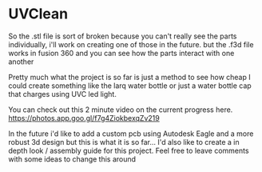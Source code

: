 # UVClean
So the .stl file is sort of broken because you can't really see the parts individually, i'll work on creating one of those in the future. but the .f3d file works in fusion 360 and you can see how the parts interact with one another


Pretty much what the project is so far is just a method to see how cheap I could create something like the larq water bottle or just a water bottle cap that charges using UVC led light.  

You can check out this 2 minute video on the current progress here. https://photos.app.goo.gl/f7g4ZiokbexqZv219 


In the future i'd like to add a custom pcb using Autodesk Eagle and a more robust 3d design but this is what it is so far... I'd also like to create a in depth look / assembly guide for this project. Feel free to leave comments with some ideas to change this around
